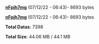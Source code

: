 [**nFpjh7mg**](/data/nFpjh7mg.txt) (07/12/22 - 06:43)- 8693 bytes

[**nFpjh7mg**](/data/nFpjh7mg.txt) (07/12/22 - 06:43)- 8693 bytes

**Total Datas**: 7398

**Total Size**: 44.06 MB / 44.1 MB